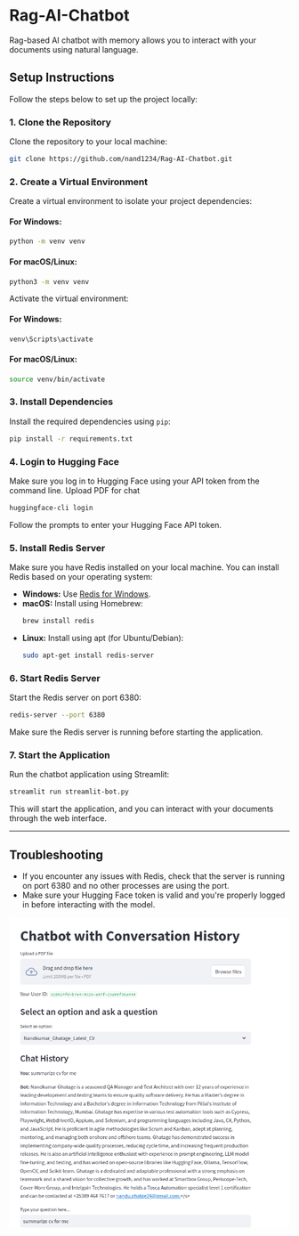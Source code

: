 
# Rag-AI-Chatbot

Rag-based AI chatbot with memory allows you to interact with your documents using natural language.

## Setup Instructions

Follow the steps below to set up the project locally:

### 1. **Clone the Repository**

Clone the repository to your local machine:

```bash
git clone https://github.com/nand1234/Rag-AI-Chatbot.git
```

### 2. **Create a Virtual Environment**

Create a virtual environment to isolate your project dependencies:

#### For Windows:
```bash
python -m venv venv
```

#### For macOS/Linux:
```bash
python3 -m venv venv
```

Activate the virtual environment:

#### For Windows:
```bash
venv\Scripts\activate
```

#### For macOS/Linux:
```bash
source venv/bin/activate
```

### 3. **Install Dependencies**

Install the required dependencies using `pip`:

```bash
pip install -r requirements.txt
```

### 4. **Login to Hugging Face**

Make sure you log in to Hugging Face using your API token from the command line.
Upload PDF for chat

```bash
huggingface-cli login
```

Follow the prompts to enter your Hugging Face API token.

### 5. **Install Redis Server**

Make sure you have Redis installed on your local machine. You can install Redis based on your operating system:

- **Windows:** Use [Redis for Windows](https://github.com/tporadowski/redis/releases).
- **macOS:** Install using Homebrew:
  ```bash
  brew install redis
  ```
- **Linux:** Install using apt (for Ubuntu/Debian):
  ```bash
  sudo apt-get install redis-server
  ```

### 6. **Start Redis Server**

Start the Redis server on port 6380:

```bash
redis-server --port 6380
```

Make sure the Redis server is running before starting the application.

### 7. **Start the Application**

Run the chatbot application using Streamlit:

```bash
streamlit run streamlit-bot.py
```

This will start the application, and you can interact with your documents through the web interface.

---

## Troubleshooting

- If you encounter any issues with Redis, check that the server is running on port 6380 and no other processes are using the port.
- Make sure your Hugging Face token is valid and you're properly logged in before interacting with the model.


![alt text](image.png)
